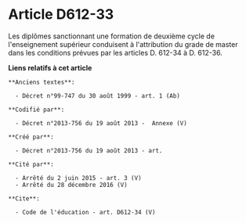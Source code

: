 # Article D612-33

Les diplômes sanctionnant une formation de deuxième cycle de l'enseignement supérieur conduisent à l'attribution du grade de
master dans les conditions prévues par les articles D. 612-34 à D. 612-36.

**Liens relatifs à cet article**

	**Anciens textes**:

	  - Décret n°99-747 du 30 août 1999 - art. 1 (Ab)

	**Codifié par**:

	  - Décret n°2013-756 du 19 août 2013 -  Annexe (V)

	**Créé par**:

	  - Décret n°2013-756 du 19 août 2013 - art.

	**Cité par**:

	  - Arrêté du 2 juin 2015 - art. 3 (V)
	  - Arrêté du 28 décembre 2016 (V)

	**Cite**:

	  - Code de l'éducation - art. D612-34 (V)
